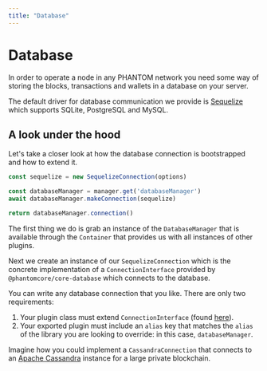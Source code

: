 ```yaml
---
title: "Database"
---
```


# Database

In order to operate a node in any PHANTOM network you need some way of storing the blocks, transactions and wallets in a database on your server.

The default driver for database communication we provide is [Sequelize](https://github.com/sequelize/sequelize) which supports SQLite, PostgreSQL and MySQL.

## A look under the hood

Let's take a closer look at how the database connection is bootstrapped and how to extend it.

```js
const sequelize = new SequelizeConnection(options)

const databaseManager = manager.get('databaseManager')
await databaseManager.makeConnection(sequelize)

return databaseManager.connection()
```

The first thing we do is grab an instance of the `DatabaseManager` that is available through the `Container` that provides us with all instances of other plugins.

Next we create an instance of our `SequelizeConnection` which is the concrete implementation of a `ConnectionInterface` provided by `@phantomcore/core-database` which connects to the database.

You can write any database connection that you like. There are only two requirements:

1. Your plugin class must extend `ConnectionInterface` (found [here](https://github.com/ArkEcosystem/core/blob/master/packages/core-database/lib/interface.js)).
2. Your exported plugin must include an `alias` key that matches the `alias` of the library you are looking to override: in this case, `databaseManager`.

Imagine how you could implement a `CassandraConnection` that connects to an [Apache Cassandra](http://cassandra.apache.org/) instance for a large private blockchain.
